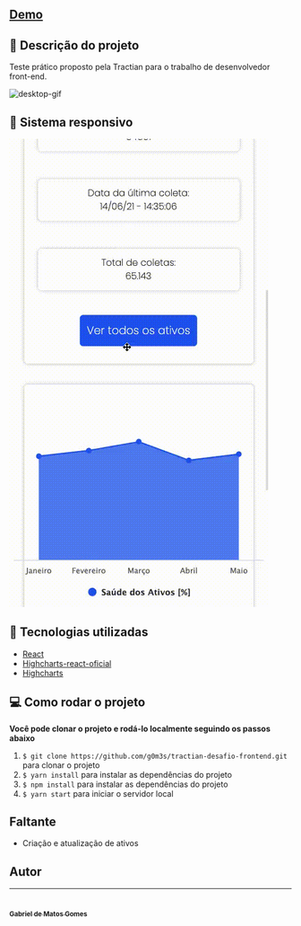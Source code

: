 
## <a href="https://tractian-desafio-frontend.vercel.app/">Demo</a>

## :page_with_curl: Descrição do projeto
Teste prático proposto pela Tractian para o trabalho de desenvolvedor front-end.

![desktop-gif](./src/imgs/desktop.gif)

## :iphone: Sistema responsivo

![mobile-gif](./src/imgs/mobile.gif)

## :hammer: Tecnologias utilizadas
- [React](https://reactjs.org)
- [Highcharts-react-oficial](https://github.com/highcharts/highcharts-react)
- [Highcharts](https://www.highcharts.com/) 

## :computer: Como rodar o projeto

**Você pode clonar o projeto e rodá-lo localmente seguindo os passos abaixo**

1. `$ git clone https://github.com/g0m3s/tractian-desafio-frontend.git` para clonar o projeto
2. `$ yarn install` para instalar as dependências do projeto
3. `$ npm install` para instalar as dependências do projeto
4. `$ yarn start` para iniciar o servidor local

## Faltante
 - Criação e atualização de ativos

## Autor
---

<a href="https://github.com/g0m3s">
<img border-radius = "50%" src="https://avatars.githubusercontent.com/u/58064090?s=400&u=d9f89f6e53823d66df3f832f923e87ec33e394be&v=4" width="100px;" alt=""/>
<br />
<sub><b>Gabriel de Matos Gomes</b></sub></a> <a href="https://github.com/g0m3s" title="GitHub"> </a>
